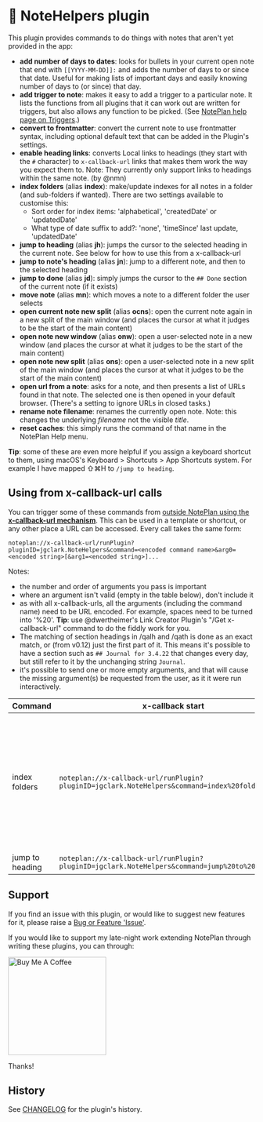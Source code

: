 # 📙 NoteHelpers plugin
This plugin provides commands to do things with notes that aren't yet provided in the app:

- **add number of days to dates**: looks for bullets in your current open note that end with `[[YYYY-MM-DD]]:` and adds the number of days to or since that date. Useful for making lists of important days and easily knowing number of days to (or since) that day.
- **add trigger to note**: makes it easy to add a trigger to a particular note. It lists the functions from all plugins that it can work out are written for triggers, but also allows any function to be picked. (See [NotePlan help page on Triggers](https://help.noteplan.co/article/173-plugin-note-triggers).)
- **convert to frontmatter**: convert the current note to use frontmatter syntax, including optional default text that can be added in the Plugin's settings.
- **enable heading links**: converts Local links to headings (they start with the `#` character) to `x-callback-url` links that makes them work the way you expect them to. Note: They currently only support links to headings within the same note.  (by @nmn)
- **index folders** (alias **index**): make/update indexes for all notes in a folder (and sub-folders if wanted). There are two settings available to customise this:
  - Sort order for index items: 'alphabetical', 'createdDate' or 'updatedDate'
  - What type of date suffix to add?: 'none', 'timeSince' last update, 'updatedDate'
- **jump to heading** (alias **jh**): jumps the cursor to the selected heading in the current note. See below for how to use this from a x-callback-url
- **jump to note's heading** (alias **jn**): jump to a different note, and then to the selected heading
- **jump to done** (alias **jd**): simply jumps the cursor to the `## Done` section of the current note (if it exists)
- **move note** (alias **mn**): which moves a note to a different folder the user selects
- **open current note new split** (alias **ocns**): open the current note again in a new split of the main window (and places the cursor at what it judges to be the start of the main content)
- **open note new window** (alias **onw**): open a user-selected note in a new window (and places the cursor at what it judges to be the start of the main content)
- **open note new split** (alias **ons**): open a user-selected note in a new split of the main window (and places the cursor at what it judges to be the start of the main content)
- **open url from a note**: asks for a note, and then presents a list of URLs found in that note. The selected one is then opened in your default browser. (There's a setting to ignore URLs in closed tasks.)
- **rename note filename**: renames the currently open note. Note: this changes the underlying _filename_ not the visible _title_.
- **reset caches**: this simply runs the command of that name in the NotePlan Help menu.

**Tip**: some of these are even more helpful if you assign a keyboard shortcut to them, using macOS's Keyboard > Shortcuts > App Shortcuts system. For example I have mapped ⇧⌘H to `/jump to heading`.

## Using from x-callback-url calls
You can trigger some of these commands from [outside NotePlan using the **x-callback-url mechanism**](https://help.noteplan.co/article/49-x-callback-url-scheme#runplugin). This can be used in a template or shortcut, or any other place a URL can be accessed. Every call takes the same form:
```
noteplan://x-callback-url/runPlugin?pluginID=jgclark.NoteHelpers&command=<encoded command name>&arg0=<encoded string>[&arg1=<encoded string>]...
```

Notes:
- the number and order of arguments you pass is important
- where an argument isn't valid (empty in the table below), don't include it
- as with all x-callback-urls, all the arguments (including the command name) need to be URL encoded. For example, spaces need to be turned into '%20'.  **Tip**: use @dwertheimer's Link Creator Plugin's "/Get x-callback-url" command to do the fiddly work for you.
- The matching of section headings in /qalh and /qath is done as an exact match, or (from v0.12) just the first part of it. This means it's possible to have a section such as `## Journal for 3.4.22` that changes every day, but still refer to it by the unchanging string `Journal`.
- <!--from NotePlan v3.6.1 and plugin v0.12.0 -->it's possible to send one or more empty arguments, and that will cause the missing argument(s) be requested from the user, as it it were run interactively.

<!--??? hopefully in time /qad adds yesterday, today, tomorrow terms -->
<!--??? hopefully in time /qaw adds thisweek, nextweek terms -->
| Command | x-callback start | arg0 | arg1 |
|-----|-------------|-----|-----|
| index folders | `noteplan://x-callback-url/runPlugin?pluginID=jgclark.NoteHelpers&command=index%20folders&` | folder name | other args as a `key=value;key2=value` string. Possible keys are displayOrder (`alphabetical` (default) or `updatedDate`, `createdDate`),  dateDisplayType (`none` (default) or `timeSince`, `updateDate`), includeSubfolders (`true` or `false`) |
| jump to heading | `noteplan://x-callback-url/runPlugin?pluginID=jgclark.NoteHelpers&command=jump%20to%20heading&` | heading text | |


## Support
If you find an issue with this plugin, or would like to suggest new features for it, please raise a [Bug or Feature 'Issue'](https://github.com/NotePlan/plugins/issues).

If you would like to support my late-night work extending NotePlan through writing these plugins, you can through:

[<img width="200px" alt="Buy Me A Coffee" src="https://www.buymeacoffee.com/assets/img/guidelines/download-assets-sm-2.svg">](https://www.buymeacoffee.com/revjgc)

Thanks!

## History
See [CHANGELOG](CHANGELOG.md) for the plugin's history.
